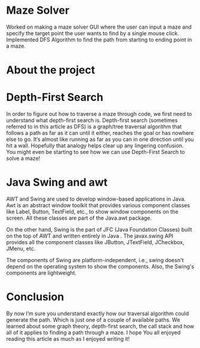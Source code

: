 
# Maze Solver
  Worked on making a maze solver GUI where the user can input a maze and specify the target point the user wants to find by a single mouse click. Implemented DFS Algorithm to find the path from starting to ending point in a maze.
# About the project
# Depth-First Search
  In order to figure out how to traverse a maze through code, we first need to understand what depth-first search is. Depth-first search (sometimes referred to in this article as DFS) is a graph/tree traversal algorithm that follows a path as far as it can until it either, reaches the goal or has nowhere else to go. It’s almost like running as far as you can in one direction until you hit a wall. Hopefully that analogy helps clear up any lingering confusion. You might even be starting to see how we can use Depth-First Search to solve a maze!

# Java Swing and awt
  AWT and Swing are used to develop window-based applications in Java. Awt is an abstract window toolkit that provides various component classes like Label, Button, TextField, etc., to show window components on the screen. All these classes are part of the Java.awt package.

  On the other hand, Swing is the part of JFC (Java Foundation Classes) built on the top of AWT and written entirely in Java . The javax.swing API provides all the component classes like JButton, JTextField, JCheckbox, JMenu, etc.

  The components of Swing are platform-independent, i.e., swing doesn't depend on the operating system to show the components. Also, the Swing's components are lightweight.

# Conclusion
  By now I’m sure you understand exactly how our traversal algorithm could generate the path. Which is just one of a couple of available paths. We learned about some    graph theory, depth-first search, the call stack and how all of it applies to finding a path through a maze. I hope You all enjoyed reading this article as much as I enjoyed writing it!
